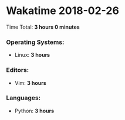 # Wakatime 2018-02-26

Time Total: **3 hours 0 minutes**

### Operating Systems:
- Linux: **3 hours** 

### Editors:
- Vim: **3 hours** 

### Languages:
- Python: **3 hours** 

